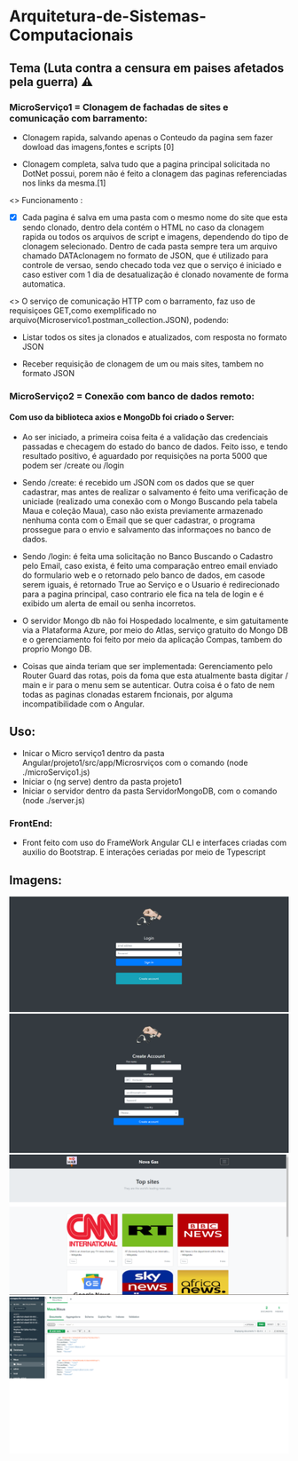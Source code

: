 # Arquitetura-de-Sistemas-Computacionais
## Tema (Luta contra a censura em paises afetados pela guerra) ⚠️

### **MicroServiço1 = Clonagem de fachadas de sites e comunicação com barramento:**

- Clonagem rapida, salvando apenas o Conteudo da pagina sem fazer dowload das imagens,fontes e scripts [0]

- Clonagem completa, salva tudo que a pagina principal solicitada no DotNet possui, porem não é feito a clonagem das paginas referenciadas nos links da mesma.[1]

<> Funcionamento :
- [X] Cada pagina é salva em uma pasta com o mesmo nome do site que esta sendo clonado, dentro dela contém o HTML no caso da clonagem rapida ou todos os arquivos de script e imagens, dependendo do tipo de clonagem selecionado. Dentro de cada pasta sempre tera um arquivo chamado DATAclonagem no formato de JSON, que é utilizado para controle de versao, sendo checado toda vez que o serviço é iniciado e caso estiver com 1 dia de desatualização é clonado novamente de forma automatica.

<> O serviço de comunicação HTTP com o barramento, faz uso de requisiçoes GET,como exemplificado no arquivo(Microservico1.postman_collection.JSON), podendo:

- Listar todos os sites ja clonados e atualizados, com resposta no formato JSON

- Receber requisição de clonagem de um ou mais sites, tambem no formato JSON

### **MicroServiço2 = Conexão com banco de dados remoto:**

#### Com uso da biblioteca axios e MongoDb foi criado o Server: 

- Ao ser iniciado, a primeira coisa feita é a validação das credenciais passadas e checagem do estado do banco de dados. Feito isso, e tendo resultado positivo, é aguardado por requisições na porta 5000 que podem ser /create ou /login

+ Sendo /create: é recebido um JSON  com os dados que se quer cadastrar, mas antes de realizar o salvamento é feito uma verificação de uniciade (realizado uma conexão com o Mongo Buscando pela tabela Maua e coleção Maua), caso não exista previamente armazenado nenhuma conta com o Email que se quer cadastrar, o programa prossegue para o envio e salvamento das informaçoes no banco de dados.

+ Sendo /login: é feita uma solicitação no Banco Buscando o Cadastro pelo Email, caso exista, é feito uma comparação entreo email enviado do formulario web e o retornado pelo banco de dados, em casode serem iguais, é retornado True ao Serviço e o Usuario é redirecionado para a pagina principal, caso contrario ele fica na tela de login e é exibido um alerta de email ou senha incorretos.

- O servidor Mongo db não foi Hospedado localmente, e sim gatuitamente via a Plataforma Azure, por meio do Atlas, serviço gratuito do Mongo DB e o gerenciamento foi feito por meio da aplicação Compas, tambem do proprio Mongo DB.

- Coisas que ainda teriam que ser implementada: Gerenciamento pelo Router Guard das rotas, pois da foma que esta atualmente basta digitar / main e ir para o menu sem se autenticar. Outra coisa é o fato de nem todas as paginas clonadas estarem fncionais, por alguma incompatibilidade com o Angular.


## Uso:
- Inicar o Micro serviço1  dentro da pasta Angular/projeto1/src/app/Microsrviços com o comando (node ./microServiço1.js)
- Iniciar o (ng serve) dentro da pasta projeto1
- Iniciar o servidor dentro da pasta ServidorMongoDB, com o comando (node ./server.js)

### **FrontEnd:**

- Front feito com uso do FrameWork Angular CLI e interfaces criadas com auxilio do Bootstrap. E interações ceriadas por meio de Typescript

## Imagens:
![alt text](https://github.com/NULLBYTE-RGH/Arquitetura-de-Sistemas-Computacionais/blob/4007f79d6014e61bb6c4dc9cb15fa5d5aa9e7238/imgens/log.png)
![alt text](https://github.com/NULLBYTE-RGH/Arquitetura-de-Sistemas-Computacionais/blob/169ca8ac61362c7feb7c9e8c4798a427f6c197b6/imgens/criar-conta.png)
![alt text](https://github.com/NULLBYTE-RGH/Arquitetura-de-Sistemas-Computacionais/blob/169ca8ac61362c7feb7c9e8c4798a427f6c197b6/imgens/main.png)
![alt text](https://github.com/NULLBYTE-RGH/Arquitetura-de-Sistemas-Computacionais/blob/2ccb3f6c82ec68c872bd11398f06dd0fc5606364/imgens/MongoDB.png)


